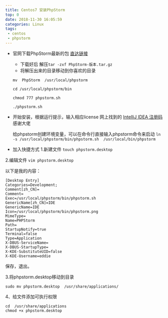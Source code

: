 ```yaml
---
title: Centos7 安装PhpStorm
top: 0
date: 2018-11-30 16:05:59
categories: Linux
tags:
 - centos
 - phpstorm
---
```


* 官网下载PhpStorm最新的包
    [直达链接](https://www.jetbrains.com/phpstorm/download/#section=linux1)
    * 下载好后 解压`tar -zxf PhpStorm-版本.tar.gz`
    * 将解压出来的目录移动到你喜欢的目录
       

    ```
    mv  PhpStorm  /usr/local/phpstorm
    
    cd /usr/local/phpstorm/bin
    
    chmod 777 phpstorm.sh
    
    ./phpstorm.sh
    ```

* 开始安装，根据运行提示，输入相应license
网上找到的   [IntelliJ IDEA 注册码](http://idea.lanyus.com/)  感谢大佬

   给phpstorm创建环境变量，可以在命令行直接输入phpstorm命令来启动
  `ln -s /usr/local/phpstorm/bin/phpstorm.sh  /usr/local/bin/phpstorm`

* 加入快捷方式
1.新建文件  `touch phpstorm.desktop`

2.编辑文件 `vim phpstorm.desktop`

以下是我的内容：
```
[Desktop Entry]
Categories=Development;
Comment[zh_CN]=
Comment=
Exec=/usr/local/phpstorm/bin/phpstorm.sh
GenericName[zh_CN]=IDE
GenericName=IDE
Icon=/usr/local/phpstorm/bin/phpstorm.png
MimeType=
Name=PHPStorm
Path=
StartupNotify=true
Terminal=false
Type=Application
X-DBUS-ServiceName=
X-DBUS-StartupType=
X-KDE-SubstituteUID=false
X-KDE-Username=eddie
```
保存，退出。

3.将phpstorm.desktop移动到目录

`sudo mv phpstorm.desktop  /usr/share/applications/`

4、给文件添加可执行权限
```
cd  /usr/share/applications
chmod +x phpstorm.desktop
```